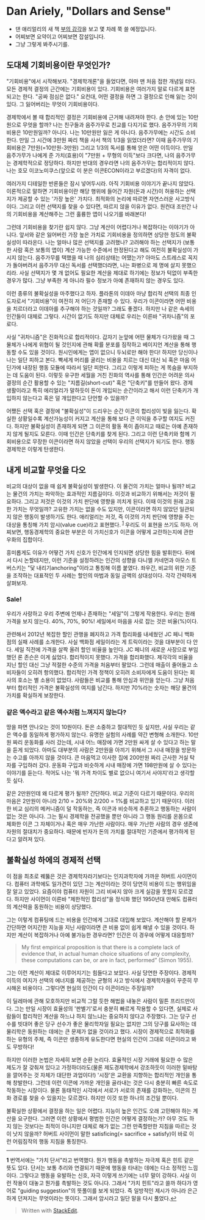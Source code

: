 
# Dan Ariely, "Dollars and Sense" 

* 댄 애리얼리의 새 책 [부의 감각](http://www.aladin.co.kr/shop/wproduct.aspx?ItemId=153434095)을 보고 몇 차례 쭉 쓸 예정입니다.  
* 어찌보면 요약이고 어찌보면 잡설입니다. 
* 그냥 그렇게 봐주시기를. 

## 도대체 기회비용이란 무엇인가? 
"기회비용"에서 시작해보자. "경제학개론"을 들었다면, 아마 맨 처음 접한 개념일 터다. 모든 경제적 결정의 근간에는 기회비용이 있다. 기회비용은 여러가지 말로 다르게 표현되고는 한다. "공짜 점심은 없다." 요컨대, 어떤 결정을 하면 그 결정으로 인해 잃는 것이 있다. 그 잃어버리는 무엇이 기회비용이다.  

경제학에서 볼 때 합리적인 결정은 기회비용에 근거해 내려져야 한다. 손 안에 있는 10만원으로 무엇을 할까? 나는 친구들과 음주가무로 친교를 다지기로 했다. 음주가무의 기회비용은 10만원일까? 아니다. 나는 10만원만 잃은 게 아니다. 음주가무에는 시간도 소비한다. 만일 그 시간에 3만원 짜리 책을 사서 책의 1/3을 읽었더라면? 이때 음주가무의 기회비용은 7만원(=10만원-3만원)  그리고 1/3의 독서를 통해 얻은 어떤 이득이다. 만일 음주가무가 나에게 준 가치(효용)이 "7만원 + 무형의 이득"보다 크다면, 나의 음주가무는 경제학적으로 정당하다. 하지만 반대의 경우라면 나의 음주가무는 합리적이지 않다. 나는 호모 이코노미쿠스(앞으로 이 분은 이콘ECON이라고 부르겠다)의 자격이 없다. 

여러가지 디테일한 반론들은 잠시 넣어두시라. 아직 기회비용 이야기가 끝나지 않았다. 이론적으로 말하면 기회비용이란 해당 행위에 들어간 자원(돈과 시간)이 허용하는 선택지가 제공할 수 있는 '가장 높은' 가치다. 최적화의 논리에 따르면 자연스러운 사고방식이다. 그리고 이런 선택지를 찾을 수 있다면, 따르지 않을 이유가 없다. 원컨대 조만간 나의 기회비용을 계산해주는 그런 훌륭한 앱이 나오기를 바래본다! 

그런데 기회비용을 찾기란 쉽지 않다. 그냥 계산이 어렵다거나 복잡하다는 이야기가 아니다. 앞서와 같은 잃어버린 가장 높은 가치로 기회비용을 정의하면 상당한 정도의 불확실성이 따라온다. 나는 얼마나 많은 선택지를 고려했나? 고려해야 하는 선택지가 (보통한 사람 혹은 보통의 앱이) 계산 가능한 수준에서 한정된다고 해도 여전히 불확실성이 가시지 않는다. 음주가무를 택했을 때 나의 심리상태는 어땠는가? 아마도 스트레스로 꼭지가 돌아버려서 음주가무 대신 독서를 선택했더라면, 나는 화병으로 제 명에 살지 못했으리라. 사실 선택지가 몇 개 없어도 필요한 계산을 제대로 하기에는 정보가 턱없이 부족한 경우가 많다. 그냥 부족한 게 아니라 필수 정보가 아예 존재하지 않는 경우도 있다. 

이런 종류의 불확실성을 마주했다고 하자. 플라톤의 이데아 마냥 합리적 선택의 최종 인도자로서 "기회비용"이 여전히 저 어딘가 존재할 수 있다. 우리가 이콘이라면 어떤 비용을 치르더라고 이데아를 추구해야 하는 것일까? 그래도 좋겠다. 하지만 나 같은 속세의 인간들이 대체로 그렇다. 시간이 없기도 하지만 대체로 우리는 이른바 "귀차니즘"의 포로다. 

사실 "귀차니즘"은 진화적으로 합리적이다. 갑자기 눈앞에 어떤 물체가 다가왔을 때 그 물체가 나에게 위협이 될 것인지에 관해 확률 분포를 짐작하고 베이지언 계산을 통해 행동할 수도 있을 것이다. 원시인에게는 앱이 없으니 두뇌로만 해야 한다! 하지만 당신이나 나는 일단 피하고 본다. 빡세게 머리를 굴리는 비용을 치르는 대신 대신 뇌 혹은 마음 어딘가에 내장된 행동 모듈에 따라서 일단 피한다. 그리고 이렇게 피하는 게 목숨을 부지하는 데 도움이 된다. 이렇듯 유구한 세월을 거친 진화의 역사를 통해 인간은 어려운 의사 결정의 순간 활용할 수 있는 "지름길(short-cut)" 혹은 "단축키"를 만들어 왔다. 경제 생활이라고 특히 에리얼리가 말하듯이 돈이 개입되는 순간이라고 해서 이런 단축키가 개입하지 않는다고 혹은 덜 개입한다고 단언할 수 있을까? 

어쨌든 선택 혹은 결정에 "불확실성"이 드리우는 순간 이콘의 합리성이 빛을 잃는다. 확실한 상황일수록 계산가능성이 커지고 계산을 통해 보다 큰 이익을 추구할 여지도 커진다. 하지만 불확실성이 존재하게 되면 그 이콘의 활동 폭이 좁아지고 때로는 아예 존재하지 않게 될지도 모른다. 이때 인간은 단축키를 찾게 된다. 그리고 이런 단축키와 함께 기회비용으로 무장한 이콘이라면 하지 않았을 선택이 우리의 선택지가 되기도 한다. 행동경제학은 이렇게 탄생한다. 

## 내게 비교할 무엇을 다오  

비교의 대상이 없을 때 쉽게 불확실성이 발생한다. 이 물건의 가치는 얼마나 될까? 비교는 물건의 가치는 파악하는 효과적인 지름길이다. 이것과 비교하기 위해서는 저것이 필요하다. 그리고 저것은 이것의 가치 판단에 영향을 끼치게 된다. 이때 이것의 원래 고유한 가치는 무엇일까? 고유한 가치는 없을 수도 있지만, 이콘이라면 하지 않았던 일관되지 않은 행동이 발생하기도 한다. 애리얼리는 저것, 즉 이것의 가치 판단에 영향을 주는 대상을 통칭해 가치 암시(value cue)라고 표현했다.<sup id="a1"> [1](#f1) </sup> 우리도 이 표현을 쓰기도 하자. 어찌보면, 행동경제학의 중요한 부분은 이 가치신호가 이콘을 어떻게 교란하는지에 관한 우화의 집합이다. 

흥미롭게도 이유가 어떻건 가치 신호가 인간에게 인지되면 상당한 힘을 발휘한다. 뒤에서 다시 논할테지만, 이런 기준을 설정하려는 인간의 성향을 다니엘 카네먼과 아모스 트버스키는 "닻 내리기anchoring"이라고 통칭해 이름 붙였다. 좌우간, 비교의 위한 기준을 조작하는 대표적인 두 사례는 할인의 마법과 동일 금액의 상대성이다. 각각 간략하게 살펴보자. 

### Sale! 

 우리가 사랑하고 우리 주변에 언제나 존재하는 "세일"이 그렇게 작용한다. 우리는 원래 가격을 보지 않는다. 40%, 70%, 90%! 세일에서 마음을 사로 잡는 것은 비율(%)이다. 

관련해서 2012년 복잡한 할인 관행을 폐지하고 가격 합리화를 내세웠던 JC 페니 백화점의 실패 사례를 소개한다. 사실 백화점 세일이라는 게 트릭이라는 것을 대부분이 다 안다. 세일 직전에 가격을 살짝 올려 할인 비율을 높인다. JC  페니의 새로운 사장으로 부임했던 론 존슨은 이게 싫었다. 합리적이지 못했다. 가격을 합리화했다. 제각각의 비율을 지닌 할인 대신 그냥 적절한 수준의 가격을 처음부터 팔았다. 그런데 매출이 줄어들고 소비자들이 오히려 항의했다. 합리적인 가격 정책이 오히려 소비자에게 도움이 된다는 회사의 호소는 별 소용이 없었다. 사람들은 비교를 통해 안심과 위안을 얻는다. 그냥 처음부터 합리적인 가격은 불확실성의 여지를 남긴다. 하지만 70%라는 숫자는 해당 물건의 가치를 확실하게 보장한다. 

### 같은 액수라고 같은 액수처럼 느껴지지 않는다?

땅을 파면 안나오는 것이 10원이다. 돈은 소중하고 절대적인 듯 싶지만, 사실 우리는 같은 액수를 동일하게 평가하지 않는다. 유명한 실험의 사례를 약간 변형해 소개한다. 10만원 짜리 운동화를 사러 갔는데,  시내 어느 매장에 가면 2만원 싸게 살 수 있다고 하는 말을 듣게 되었다. 아마도 대부분의 사람은 2만원을 아끼기 위해서 그 시내 매장을 방문하는 수고를 아까지 않을 것이다. 큰 마음먹고 이사한 집에 200만원 짜리 근사한 거실 탁자를 구입하러 갔다. 운동화 구입과 비슷하게 시내 매장에 가면 198만원에 살 수 있다는 이야기를 듣는다. 적어도 나는 '뭐 가격 차이도 별로 없으니 여기서 사야지'라고 생각할 듯 싶다. 

같은 2만원인데 왜 다르게 평가 될까? 간단하다. 비교 기준이 다르기 때문이다. 우리의 마음은 2만원이 아니라 2/10 = 20%와 2/200 = 1%를 비교하고 있기 때문이다. 이러한 비교 심리의 메커니즘이 덜 작동하는, 즉 이콘과 비슷하게 추론하고 행동하는 사람이 없는 것은 아니다. 그는 필시 경제학을 전공했을 뿐만 아니라 그 행동 원리를 온몸으로 체화한 이콘 그 자체이거나 혹은 매우 가난한 사람이다. 매우 가난한 사람의 경우 생존에 자원의 절대치가 중요하다. 때문에 빈자가 돈의 가치를 절대적인 기준에서 평가하게 된다고 알려져 있다. 

## 불확실성 하에의 경제적 선택 

이 점을 최초로 꿰뚫은 것은 경제학자라기보다는 인지과학자에 가까운 허버트 사이먼이다. 컴퓨터 과학에도 일가견이 있던 그는 계산이라는 것이 당연히 비용이 드는 행위임을 잘 알고 있었다. 요즘이야 컴퓨터 자원이 그리 비싸지 않아 크게 실감을 못할지 모르겠다. 하지만 사이먼이 이른바 "제한적인 합리성"을 정식화 했던 1950년대 만해도 컴퓨터의 계산력을 동원하는 비용이 상당했다. 

그는 이렇게 컴퓨팅에 드는 비용을 인간에게 그대로 대입해 보았다. 계산해야 할 문제가 간단하면 어지간한 지능을 지닌 사람이라면 큰 비용 없이 쉽게 해낼 수 있을 것이다. 하지만 계산이 복잡하거나 아예 불가능한 경우라면? 인간은 이 경우에 어떻게 대응할까? 

> My first empirical proposition is that there is a complete lack of evidence that, in actual human choice situations of any complexity, these computations can be, or are in fact, performed” (Simon 1955).

그는 이런 계산이 제대로 이루어지기는 힘들다고 보았다. 사실 당연한 주장이다. 경제적 이득의 여지가 선택의 에너지를 제공하는 균형의 사고 방식에서 경제학자들이 꾸준히 무시해온 비용이다. 그렇다면 현실의 인간이 다 이콘이라는 주장일까? 

이 딜레마에 관해 모호하지만 비교적 그럴 듯한 해법을 내놓은 사람이 밀튼 프리드만이다. 그는 만일 시장이 효율성의 '판별기'로서 충분히 빠르게 작용할 수 있다면, 실제로 사람들이 합리적인 계산을 하느냐 하지 않느냐는 중요하지 않다고 주장했다. 그는 당구 선수를 빗대어 좋은 당구 선수가 좋은 물리학자일 필요는 없지만 그의 당구를 묘사하는 데 물리학은 동원하는 데에는 큰 문제가 없을 것이라고 했다. 시장이 경제적으로 최적화를 하는 유형의 주체, 즉 이콘만 생종하게 유도한다면 현실의 인간이 그대로 이콘이라고 봐도 무방하다! 

하지만 이러한 논법은 자세히 보면 순환 논리다. 효율적인 시장 거래에 필요한 수 많은 제도가 잘 갖춰져 있다고 가정하더라도(물론 제도경제학에서 강조하듯이 이러한 밑바탕을 깔어주는 것 자체가 대단한 과업이다!) '시장'은 교환을 지향하는 합리적인 개인을 통해 창발한다. 그런데 이런 이콘에 가까운 개인을 골라내는 것은 다시 충분히 빠른 속도로 작동하는 시장이다. 물론 동태적인 시각에서 서로가 서로의 존재를 강화하는, 이콘의 진화 경로를 찾을 수 있을지는 모르겠다. 하지만 이것 또한 하나의 조건일 뿐이다. 

불확실한 상황에서 결정을 하는 일은 어렵다. 지능이 높은 인간도 오래 고민해야 하는 계산을 요구한다. 그러면 이런 상황에서 평범한 인간은 어떻게 결정하는가? 아무 것도 하지 않는 것보다는 최적이 아니지만 대체로 해가 없는 그런 만족할만한 지침을 따르는 것이 낫지 않을까? 허버트 사이먼이 말한 satisficing(= sacrifice + satisfy)이 바로 이런 어림짐작의 행동 지침을 통칭한다.

---

<b id="f1">1</b> 번역서에는 "가치 단서"라고 번역했다. 뭔가 행동을 촉발하는 자극제 혹은 힌트 같은 뜻도 있다. 단서는 보통 추리와 연결되기 때문에 행동을 타내는 데에는 다소 정적인 느낌이다. 그렇다고 행동을 유발하는 신호, 자극 이렇게 쓰기에는 너무 말이 강하다. 사실 이런 작용이 대놓고 뭔가를 촉발하는 것도 아니다. 그래서 "가치 힌트"라고 쓸까 하다가 영어로 "guiding  suggestion"의 뜻풀이를 보게 되었다. 즉 일방적인 제시가 아니라 은근하게 던져지는 무엇이라는 뜻이다. 그래서 암시라고 일단 말을 다시 풀었다.[↩](#a1) 

> Written with [StackEdit](https://stackedit.io/).
<!--stackedit_data:
eyJoaXN0b3J5IjpbLTEzMDc0NzY3MTMsLTE5ODM5MTYzNSwtMT
U0Nzc4MDk4MSwxMDkxNzI3Nzg3LC05Njk0NDQxNTIsMjIwMzkz
MDY5LC0xMDk5OTI3Mzg4LDEyMzg0NzY1OTcsLTkzNjQ2NDUwMV
19
-->